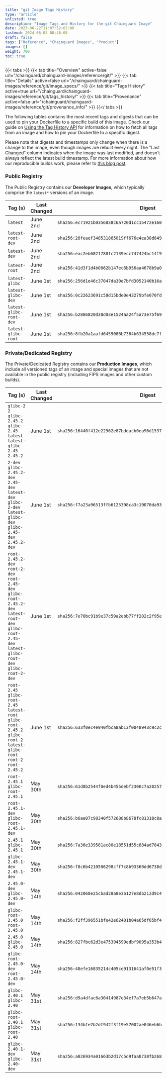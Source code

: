 ```yaml
---
title: "git Image Tags History"
type: "article"
unlisted: true
description: "Image Tags and History for the git Chainguard Image"
date: 2023-06-22T11:07:52+02:00
lastmod: 2024-06-03 00:46:08
draft: false
tags: ["Reference", "Chainguard Images", "Product"]
images: []
weight: 700
toc: true
---
```


{{< tabs >}}
{{< tab title="Overview" active=false url="/chainguard/chainguard-images/reference/git/" >}}
{{< tab title="Details" active=false url="/chainguard/chainguard-images/reference/git/image_specs/" >}}
{{< tab title="Tags History" active=true url="/chainguard/chainguard-images/reference/git/tags_history/" >}}
{{< tab title="Provenance" active=false url="/chainguard/chainguard-images/reference/git/provenance_info/" >}}
{{</ tabs >}}

The following tables contains the most recent tags and digests that can be used to pin your Dockerfile to a specific build of this image. Check our guide on [Using the Tag History API](/chainguard/chainguard-images/using-the-tag-history-api/) for information on how to fetch all tags from an image and how to pin your Dockerfile to a specific digest.

Please note that digests and timestamps only change when there is a change to the image, even though images are rebuilt every night. The "Last Changed" column indicates when the image was last modified, and doesn't always reflect the latest build timestamp. For more information about how our reproducible builds work, please refer to [this blog post](https://www.chainguard.dev/unchained/reproducing-chainguards-reproducible-image-builds).

### Public Registry
The Public Registry contains our **Developer Images**, which typically comprise the `latest*` versions of an image.

| Tag (s)                  | Last Changed | Digest                                                                    |
|--------------------------|--------------|---------------------------------------------------------------------------|
|  `latest`                | June 2nd     | `sha256:ec71921b0356838c6a720d1cc15472e160a6fa7e3cf1ef776154e70892c2b090` |
|  `latest-root-dev`       | June 2nd     | `sha256:28feaef348531865019ff676e4ea38d8491d1336b552f2bd48225ff5059be233` |
|  `latest-dev`            | June 2nd     | `sha256:eac2eb6821780fc2139ecc747424bc14f9301b1d37ca86f9bc70603de8cfbf4d` |
|  `latest-root`           | June 2nd     | `sha256:41d3f1d4b0662b147ec6b956aa4678b9a0af91e2b7768c23ae7c1ce2f5afb772` |
|  `latest-glibc`          | June 1st     | `sha256:256d1e46c37047da30e7bfd3052140b16a9640ca142a51e5072c6a6d26c24676` |
|  `latest-glibc-dev`      | June 1st     | `sha256:0c22623691c58d15bde0e43279bfe070fd9bdf506bc26d74b09e705528082ea5` |
|  `latest-glibc-root-dev` | June 1st     | `sha256:b2886820d38d03e1524aa24f5a73e75f6946e654383384c6efd82c3ce9777421` |
|  `latest-glibc-root`     | June 1st     | `sha256:8fb20a1aafd6459086b7384b634558dc7f650c5448deb97a5b8271200f94bee8` |


### Private/Dedicated Registry
The Private/Dedicated Registry contains our **Production Images**, which include all versioned tags of an image and special images that are not available in the public registry (including FIPS images and other custom builds).

| Tag (s)                                                                                                                                                    | Last Changed | Digest                                                                    |
|------------------------------------------------------------------------------------------------------------------------------------------------------------|--------------|---------------------------------------------------------------------------|
|  `glibc-2` `2` `glibc-2.45.2` `glibc-2.45` `latest` `latest-glibc` `2.45` `2.45.2`                                                                         | June 1st     | `sha256:16440f412e22562e87bddacb0ea96d15373ecbb9dc95ef23bbd01f1a0a7f90fb` |
|  `2-dev` `glibc-2.45.2-dev` `2.45-dev` `latest-dev` `glibc-2-dev` `latest-glibc-dev` `glibc-2.45-dev` `2.45.2-dev`                                         | June 1st     | `sha256:f7a23a96513ffb6125398ca3c19070da935a3ec105ca424e8341b17e1b148a81` |
|  `root-2.45.2-dev` `root-2-dev` `root-2.45-dev` `glibc-root-2.45.2-dev` `latest-root-dev` `glibc-root-2.45-dev` `latest-glibc-root-dev` `glibc-root-2-dev` | June 1st     | `sha256:7e70bc91b9e37c59a2ebb77ff202c2f95e6fcbb3275d4992a0d9b646e7f715f5` |
|  `root-2.45` `glibc-root-2.45` `latest-root` `glibc-root-2.45.2` `glibc-root-2` `latest-glibc-root` `root-2` `root-2.45.2`                                 | June 1st     | `sha256:633f0ec4e940fbca8ab13f0048943c9c2cebb53277b88f47da24c94cbceb09e8` |
|  `root-2.45.1` `glibc-root-2.45.1`                                                                                                                         | May 30th     | `sha256:61d8b2544f0ed4b455debf2300c7a20257a5eee1fdcd621208665b4f870a292f` |
|  `root-2.45.1-dev` `glibc-root-2.45.1-dev`                                                                                                                 | May 30th     | `sha256:b6ae07c98340f572688b8678fc81318c8a1475cdc8aec66e5914dc586f839d63` |
|  `2.45.1` `glibc-2.45.1`                                                                                                                                   | May 30th     | `sha256:7a36e339581ac80e18551d55c884ad7843bbad822f50f27cf68b8e3c2e32bcfc` |
|  `glibc-2.45.1-dev` `2.45.1-dev`                                                                                                                           | May 30th     | `sha256:f8c6b4210586298cff7c8b93360dd6738d1d8e1a7defeeaed58a8ab92d8bd557` |
|  `2.45.0-dev` `glibc-2.45.0-dev`                                                                                                                           | May 14th     | `sha256:042068e25cbad28a8e3b127e8db212d9c4fa1aa5cc84751c262b3c83006cd1b2` |
|  `glibc-root-2.45.0` `root-2.45.0`                                                                                                                         | May 14th     | `sha256:f2ff396551bfe42e62401b04a65df65bf43f04d3aff283d0c42454d97d70d7d8` |
|  `2.45.0` `glibc-2.45.0`                                                                                                                                   | May 14th     | `sha256:827fbc62d3e475394599edbf9095a353b4ec964a64797b62b143ef100a464027` |
|  `glibc-root-2.45.0-dev` `root-2.45.0-dev`                                                                                                                 | May 14th     | `sha256:48efe16835214c405ce9131641af0e51f342d50b5e98f05dff415afb65ceb469` |
|  `glibc-2.40.1` `glibc-2.40`                                                                                                                               | May 31st     | `sha256:d9a4dfac6a30414987e34ef7a7eb5b647a8abca66269e1e3199a317ea10bf723` |
|  `glibc-root-2.40.1` `glibc-root-2.40`                                                                                                                     | May 31st     | `sha256:134bfe7b2df942f3f19e57002ae046eb6b34a87a8445342c61c8258efa382ddd` |
|  `glibc-2.40.1-dev` `glibc-2.40-dev`                                                                                                                       | May 31st     | `sha256:a026934a01663b2d17c5d9faa0730fb26866e8779434d0b5cb82ace802985532` |

